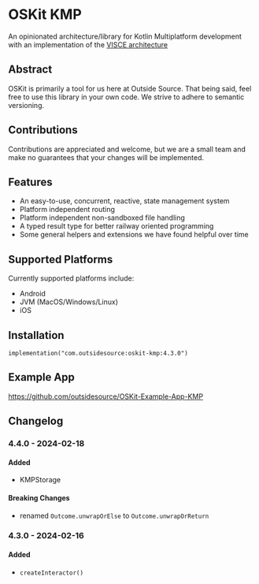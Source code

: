 # OSKit KMP
An opinionated architecture/library for Kotlin Multiplatform development with an implementation of the [VISCE architecture](https://ryanmitchener.notion.site/VISCE-va-s-Architecture-d0878313b4154d2999bf3bf36cb072ff)

## Abstract
OSKit is primarily a tool for us here at Outside Source. That being said, feel free to use this library in your own code. 
We strive to adhere to semantic versioning.

## Contributions
Contributions are appreciated and welcome, but we are a small team and make no guarantees that your changes will be
implemented.

## Features
* An easy-to-use, concurrent, reactive, state management system
* Platform independent routing
* Platform independent non-sandboxed file handling
* A typed result type for better railway oriented programming
* Some general helpers and extensions we have found helpful over time

## Supported Platforms
Currently supported platforms include:
* Android
* JVM (MacOS/Windows/Linux)
* iOS

## Installation
```
implementation("com.outsidesource:oskit-kmp:4.3.0")
```

## Example App
<https://github.com/outsidesource/OSKit-Example-App-KMP>

## Changelog
### 4.4.0 - 2024-02-18
#### Added
* KMPStorage
#### Breaking Changes
* renamed `Outcome.unwrapOrElse` to `Outcome.unwrapOrReturn` 
### 4.3.0 - 2024-02-16
#### Added
* `createInteractor()`